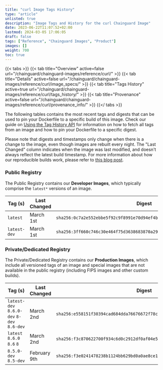 ```yaml
---
title: "curl Image Tags History"
type: "article"
unlisted: true
description: "Image Tags and History for the curl Chainguard Image"
date: 2023-06-22T11:07:52+02:00
lastmod: 2024-03-05 17:06:05
draft: false
tags: ["Reference", "Chainguard Images", "Product"]
images: []
weight: 700
toc: true
---
```


{{< tabs >}}
{{< tab title="Overview" active=false url="/chainguard/chainguard-images/reference/curl/" >}}
{{< tab title="Details" active=false url="/chainguard/chainguard-images/reference/curl/image_specs/" >}}
{{< tab title="Tags History" active=true url="/chainguard/chainguard-images/reference/curl/tags_history/" >}}
{{< tab title="Provenance" active=false url="/chainguard/chainguard-images/reference/curl/provenance_info/" >}}
{{</ tabs >}}

The following tables contains the most recent tags and digests that can be used to pin your Dockerfile to a specific build of this image. Check our guide on [Using the Tag History API](/chainguard/chainguard-images/using-the-tag-history-api/) for information on how to fetch all tags from an image and how to pin your Dockerfile to a specific digest.

Please note that digests and timestamps only change when there is a change to the image, even though images are rebuilt every night. The "Last Changed" column indicates when the image was last modified, and doesn't always reflect the latest build timestamp. For more information about how our reproducible builds work, please refer to [this blog post](https://www.chainguard.dev/unchained/reproducing-chainguards-reproducible-image-builds).

### Public Registry
The Public Registry contains our **Developer Images**, which typically comprise the `latest*` versions of an image.

| Tag (s)       | Last Changed | Digest                                                                    |
|---------------|--------------|---------------------------------------------------------------------------|
|  `latest`     | March 1st    | `sha256:0c7a2e552ebbe5f92c9f8991e70d94ef4b0153e3be70c525dadbb67dee956da5` |
|  `latest-dev` | March 1st    | `sha256:3ff660c746c30e464f75d3638683870a29f5a196c200367a8be29918c39f706a` |


### Private/Dedicated Registry
The Private/Dedicated Registry contains our **Production Images**, which include all versioned tags of an image and special images that are not available in the public registry (including FIPS images and other custom builds).

| Tag (s)                                     | Last Changed | Digest                                                                    |
|---------------------------------------------|--------------|---------------------------------------------------------------------------|
|  `latest-dev` `8.6.0-dev` `8-dev` `8.6-dev` | March 2nd    | `sha256:e558151f30394cad684dda76676672f78cb19149028a35948bb8c8affddbed06` |
|  `latest` `8.6.0` `8.6` `8`                 | March 2nd    | `sha256:f3c870622700f934c6d0c2912df0af04e50c1d30572d2e1e90f5b677c7f07f9a` |
|  `8.5.0-dev` `8.5-dev`                      | February 9th | `sha256:f3e0241478238b1124bb629bd0a0ae8ce18e5ea80119a6985da3e6dec32a289c` |

